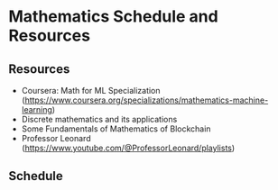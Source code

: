 # Mathematics Schedule and Resources

## Resources

- Coursera: Math for ML Specialization (https://www.coursera.org/specializations/mathematics-machine-learning)
- Discrete mathematics and its applications
- Some Fundamentals of Mathematics of Blockchain
- Professor Leonard (https://www.youtube.com/@ProfessorLeonard/playlists)

## Schedule
 